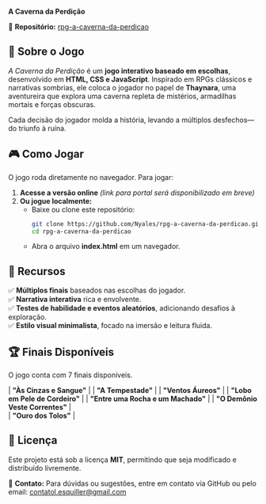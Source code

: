 **A Caverna da Perdição**  

📌 **Repositório:** [rpg-a-caverna-da-perdicao](https://github.com/Nyales/rpg-a-caverna-da-perdicao)  

## 📖 Sobre o Jogo  

*A Caverna da Perdição* é um **jogo interativo baseado em escolhas**, desenvolvido em **HTML, CSS e JavaScript**. Inspirado em RPGs clássicos e narrativas sombrias, ele coloca o jogador no papel de **Thaynara**, uma aventureira que explora uma caverna repleta de mistérios, armadilhas mortais e forças obscuras.  

Cada decisão do jogador molda a história, levando a múltiplos desfechos—do triunfo à ruína.  

## 🎮 Como Jogar  

O jogo roda diretamente no navegador. Para jogar:  

1. **Acesse a versão online** *(link para portal será disponibilizado em breve)*  
2. **Ou jogue localmente:**  
   - Baixe ou clone este repositório:  
     ```bash
     git clone https://github.com/Nyales/rpg-a-caverna-da-perdicao.git
     cd rpg-a-caverna-da-perdicao
     ```  
   - Abra o arquivo **index.html** em um navegador.  

## 🏹 Recursos  

✅ **Múltiplos finais** baseados nas escolhas do jogador.  
✅ **Narrativa interativa** rica e envolvente.  
✅ **Testes de habilidade e eventos aleatórios**, adicionando desafios à exploração.  
✅ **Estilo visual minimalista**, focado na imersão e leitura fluida.  

## 🏆 Finais Disponíveis  

O jogo conta com 7 finais disponíveis.

| **"Às Cinzas e Sangue"** |
| **"A Tempestade"** | 
| **"Ventos Áureos"** | 
| **"Lobo em Pele de Cordeiro"** | 
| **"Entre uma Rocha e um Machado"** | 
| **"O Demônio Veste Correntes"** |   
| **"Ouro dos Tolos"** | 

## 📜 Licença  

Este projeto está sob a licença **MIT**, permitindo que seja modificado e distribuído livremente.  

📩 **Contato:** Para dúvidas ou sugestões, entre em contato via GitHub ou pelo email: contatol.esquiller@gmail.com
